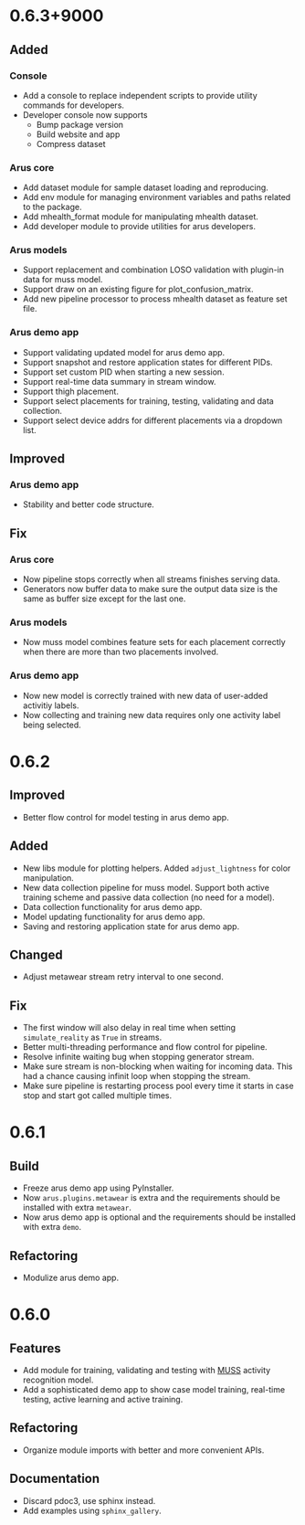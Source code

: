 # 0.6.3+9000

## Added

### Console

- Add a console to replace independent scripts to provide utility commands for developers.
- Developer console now supports
    - Bump package version
    - Build website and app
    - Compress dataset

### Arus core

- Add dataset module for sample dataset loading and reproducing.
- Add env module for managing environment variables and paths related to the package.
- Add mhealth_format module for manipulating mhealth dataset.
- Add developer module to provide utilities for arus developers. 

### Arus models

- Support replacement and combination LOSO validation with plugin-in data for muss model.
- Support draw on an existing figure for plot_confusion_matrix.
- Add new pipeline processor to process mhealth dataset as feature set file.

### Arus demo app

- Support validating updated model for arus demo app.
- Support snapshot and restore application states for different PIDs.
- Support set custom PID when starting a new session.
- Support real-time data summary in stream window.
- Support thigh placement.
- Support select placements for training, testing, validating and data collection.
- Support select device addrs for different placements via a dropdown list.

## Improved

### Arus demo app

- Stability and better code structure.

## Fix

### Arus core

- Now pipeline stops correctly when all streams finishes serving data.
- Generators now buffer data to make sure the output data size is the same as buffer size except for the last one.

### Arus models

- Now muss model combines feature sets for each placement correctly when there are more than two placements involved.

### Arus demo app

- Now new model is correctly trained with new data of user-added activitiy labels.
- Now collecting and training new data requires only one activity label being selected.

# 0.6.2

## Improved

- Better flow control for model testing in arus demo app.

## Added

- New libs module for plotting helpers. Added `adjust_lightness` for color manipulation.
- New data collection pipeline for muss model. Support both active training scheme and passive data collection (no need for a model).
- Data collection functionality for arus demo app.
- Model updating functionality for arus demo app.
- Saving and restoring application state for arus demo app.

## Changed

- Adjust metawear stream retry interval to one second.

## Fix

- The first window will also delay in real time when setting `simulate_reality` as `True` in streams.
- Better multi-threading performance and flow control for pipeline.
- Resolve infinite waiting bug when stopping generator stream.
- Make sure stream is non-blocking when waiting for incoming data. This had a chance causing infinit loop when stopping the stream.
- Make sure pipeline is restarting process pool every time it starts in case stop and start got called multiple times.

# 0.6.1

## Build

- Freeze arus demo app using PyInstaller.
- Now `arus.plugins.metawear` is extra and the requirements should be installed with extra `metawear`.
- Now arus demo app is optional and the requirements should be installed with extra `demo`.

## Refactoring

- Modulize arus demo app.

# 0.6.0

## Features

- Add module for training, validating and testing with [MUSS](https://qutang.github.io/MUSS/) activity recognition model.
- Add a sophisticated demo app to show case model training, real-time testing, active learning and active training.

## Refactoring

- Organize module imports with better and more convenient APIs.

## Documentation

- Discard pdoc3, use sphinx instead.
- Add examples using `sphinx_gallery`.
